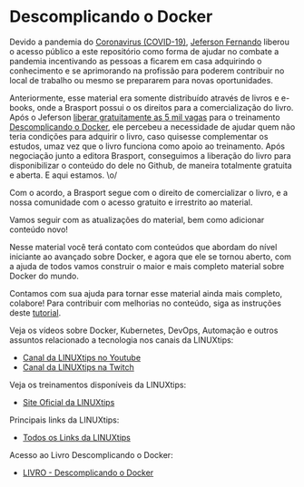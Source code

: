 # Descomplicando o Docker


Devido a pandemia do [Coronavirus (COVID-19)](https://coronavirus.jhu.edu/map.html), [Jeferson Fernando](https://twitter.com/badtux_) liberou o acesso público a este repositório como forma de ajudar no combate a pandemia incentivando as pessoas a ficarem em casa adquirindo o conhecimento e se aprimorando na profissão para poderem contribuir no local de trabalho ou mesmo se prepararem para novas oportunidades.

Anteriormente, esse material era somente distribuído através de livros e e-books, onde a Brasport possui o os direitos para a comercialização do livro. Após o Jeferson [liberar gratuitamente as 5 mil vagas](https://www.youtube.com/watch?v=RtQj19BYu-0&t=24s) para o treinamento [Descomplicando o Docker](https://www.linuxtips.io/product-page/descomplicando-o-docker), ele percebeu a necessidade de ajudar quem não teria condições para adquirir o livro, caso quisesse complementar os estudos, umaz vez que o livro funciona como apoio ao treinamento.
Após negociação junto a editora Brasport, conseguimos a liberação do livro para disponibilizar o conteúdo do dele no Github, de maneira totalmente gratuita e aberta. E aqui estamos. \o/

Com o acordo, a Brasport segue com o direito de comercializar o livro, e a nossa comunidade com o acesso gratuito e irrestrito ao material.

Vamos seguir com as atualizações do material, bem como adicionar conteúdo novo! 

Nesse material você terá contato com conteúdos que abordam do nível iniciante ao avançado sobre Docker, e agora que ele se tornou aberto, com a ajuda de todos vamos construir o maior e mais completo material sobre Docker do mundo.

Contamos com sua ajuda para tornar esse material ainda mais completo, colabore! Para contribuir com melhorias no conteúdo, siga as instruções deste [tutorial](CONTRIBUTING.md).

Veja os vídeos sobre Docker, Kubernetes, DevOps, Automação e outros assuntos relacionado a tecnologia nos canais da LINUXtips:

* [Canal da LINUXtips no Youtube](https://www.youtube.com/LINUXtips)
* [Canal da LINUXtips na Twitch](https://www.twitch.com/LINUXtips)

Veja os treinamentos disponíveis da LINUXtips:

* [Site Oficial da LINUXtips](https://linuxtips.io/loja)


Principais links da LINUXtips:

* [Todos os Links da LINUXtips](https://linktr.ee/LINUXtips)


Acesso ao Livro Descomplicando o Docker:  
- [LIVRO - Descomplicando o Docker](https://livro.descomplicandodocker.com.br/chapters/chapter_00.html)
